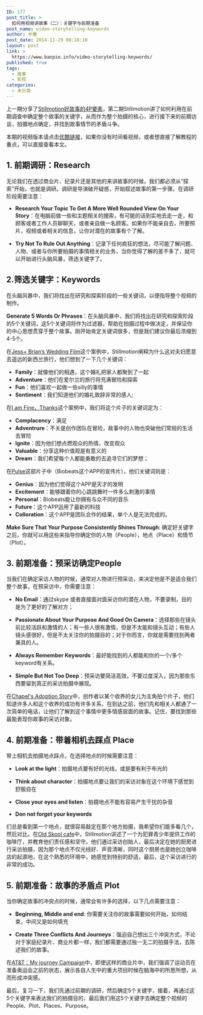 ```yaml
---
ID: 177
post_title: >
  如何用视频讲故事（二）：关键字与前期准备
post_name: video-storytelling-keywords
author: 半撇
post_date: 2014-11-29 00:10:10
layout: post
link: >
  https://www.banpie.info/video-storytelling-keywords/
published: true
tags:
  - 故事
  - 影视
categories:
  - 未分类
---
```

上一期分享了[Stillmotion好故事的4P要素][1]，第二期Stillmotion讲了如何利用在前期调查中确定整个故事的关键字，从而作为整个拍摄的核心，进行接下来的前期访谈，拍摄地点确定，并找到故事情节的矛盾斗争。

本期的视频版本请点击[优酷链接][2]，如果你没有时间看视频，或者想直接了解教程的重点，可以直接查看本文。

## 1\. 前期调研：Research

无论我们在透过商业片、纪录片还是其他的来讲故事的时候，我们都必须从“探索”开始，也就是调研。调研是导演破开疑惑，开始叙述故事的第一步骤。在调研阶段需要注意：

*   **Research Your Topic To Get A More Well Rounded View On Your Story**：在电脑前做一些和主题相关的搜索，有可能的话到实地去走一走，和顾客或者工作人员聊聊天，或者亲自做一名顾客。如果你不能亲自去，所要照片，视频或者相关的信息，让你对潜在的故事有个了解。

*   **Try Not To Rule Out Anything**：记录下任何疯狂的想法，尽可能了解问题、人物、或者与你所要拍摄的事情相关的业务，当你觉得了解的差不多了，就可以开始进行头脑风暴，筛选关键字了。

## 2\.筛选关键字：Keywords

在头脑风暴中，我们将找出在研究和探索阶段的一些关键词，以便指导整个视频的制作。

**Generate 5 Words Or Phrases**：在头脑风暴中，我们将找出在研究和探索阶段的5个关键词，这5个关键词将作为过滤器，帮助在拍摄过程中做决定，并保证你的中心思想贯穿于整个故事。刚开始肯定关键词很多，但是我们建议你最后浓缩到4-5个。

在[Jess+ Brian’s Wedding Film][3]这个案例中，Stillmotion阐释为什么这对夫妇愿意去遥远的新西兰旅行，他们想到了一下几个关键词：

*   **Family**：就像他们的相遇，这个婚礼把家人都聚到了一起
*   **Adventure**：他们在爱尔兰的旅行将充满冒险和探索
*   **Fun**：他们喜欢一起做一些silly的事情
*   **Sentiment**：我们知道他们的婚礼致辞非常的感人;

在[I am Fine，Thanks][4]这个案例中，我们将这个片子的关键词定为：

*   **Complacency**：满足
*   **Adventrure**：不关是创作团队在冒险，故事中的人物也突破他们常规的生活去冒险
*   **Ignite**：因为他们想点燃观众的热情，改变观众
*   **Valuable**：分享这种价值观是有意义的
*   **Dream**：我们希望每个人都能勇敢的去追寻它们的梦想；

在[Pulse][5]这部片子中（Biobeats这个APP的宣传片），他们关键词则是：

*   **Genius**：因为他们觉得这个APP是天才的发明
*   **Excitement**：能够跟着你的心跳跳舞时一件多么刺激的事情
*   **Personal**：Biobeats能让你拥有与众不同的音乐
*   **Future**：这个APP运用了最新的科技
*   **Colloration**：这个APP是团队合作的结果，单个人是无法完成的。

**Make Sure That Your Purpose Consistently Shines Through**: 确定好关键字之后，你就可以用这些来指导你确定你的人物（People），地点（Place）和情节（Plot）。

## 3\. 前期准备：预采访确定People

当我们在确定采访人物的时候，通常对人物进行预采访，来决定他是不是适合我们整个故事，在预采访中，你需要注意：

*   **No Email**：通过skype 或者直接面对面采访你的潜在人物，不要录制，目的是为了更好的了解对方；

*   **Passionate About Your Purpose And Good On Camera**：选择那些在镜头前比较活跃和激情的人；有一些人很有激情，但是不太能和镜头互动；有些人镜头感很好，但是不太关注你的拍摄目的；对于你而言，你就是需要找到两者兼具的人。

*   **Always Remember Keywords**：最好能找到的人都能和你的一个/多个keyword有关系。

*   **Simple But Not Too Deep**：预采访要简洁高效，不要过度深入，因为那些东西要留到真正的采访拍摄中展现。

在[Chapel's Adoption Story][6]中，创作者以某个收养的女儿为主角拍个片子，他们知道许多人和这个收养的成功有许多关系，在到达之前，他们先和相关人都通了一次简单的电话，让他们了解到这个事情中更多情感层面的故事。记住，要找到那些最能表现你故事的采访对象。

## 4\. 前期准备：带着相机去踩点 Place

带上相机去拍摄地点踩点，在选择地点的时候需要注意：

*   **Look at the light**：拍摄地点要有好的光线，或是要有利于布光的

*   **Think about character**：拍摄地点要让我们的采访对象在这个环境下感觉到舒服自在

*   **Close your eyes and listen**：拍摄地点不能有容易产生干扰的杂音

*   **Don not forget your keywords**

们总是看到第一个地点，就很容易敲定在那个地方拍摄，我希望你们能多看几个，然后对比。在[Old Skool cafe][7]中，Stillmotion讲述了一个为犯罪青少年提供工作的咖啡厅，并教育他们责任感和坚守。他们通过采访创始人，最后决定在她的厨房进行采访拍摄，因为那个地点不仅光线好、声音清晰，同时这个厨房也是她创立咖啡店的起源地，在这个熟悉的环境中，她感觉到特别的舒适，最后，这个采访进行的非常的成功。

## 5\. 前期准备：故事的矛盾点 Plot

当你确定故事的冲突点的时候，通常会有许多的选择，以下几点需要注意：

*   **Beginning, Middle and end**: 你需要关注你的故事需要如何开始，如何结束，中间又是如何填充

*   **Create Three Conflicts And Journeys**：强迫自己想出三个冲突方式，不论对于家庭纪录片、商业片都一样，我们都需要通过独一无二的拍摄手法，去陈述我们的故事。

在[AT&T：My journey Campaign][8]中，即使这样的商业片中，我们强调了运动员在准备奥运会之前的状态，展示各自人生中的重大项目时候在脑海中的所思所想，从而形成冲突感。

最后，复习一下，我们先通过前期的调研，然后确定5个关键字，接着，再通过这5个关键字来表达我们的拍摄目的，最后我们用这5个关键字去确定整个视频的People、Plot、Places、Purpose。

 [1]: http://www.banpie.info/video-storytelling-4p/
 [2]: http://v.youku.com/v_show/id_XNTY4ODExOTAw.html?from=y1.2-1-87.3.1-2.1-1-1-0
 [3]: https://vimeo.com/66854617
 [4]: http://www.imfinethanksmovie.com/
 [5]: https://vimeo.com/55772166
 [6]: https://vimeo.com/34640687
 [7]: https://vimeo.com/42108559
 [8]: https://vimeo.com/65082431